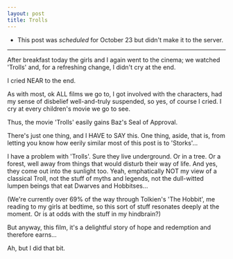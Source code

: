 ```yaml
---
layout: post
title: Trolls
---
```


* This post was *scheduled* for October 23 but didn't make it to the server.

---

After breakfast today the girls and I again went to the cinema; we watched 'Trolls' and, for a refreshing change, I didn't cry at the end.

I cried NEAR to the end. 

As with most, ok ALL films we go to, I got involved with the characters, had my sense of disbelief well-and-truly suspended, so yes, of course I cried.  I cry at every children's movie we go to see.

Thus, the movie 'Trolls' easily gains Baz's Seal of Approval.

There's just one thing, and I HAVE to SAY this.  One thing, aside, that is, from letting you know how eerily similar most of this post is to 'Storks'…

I have a problem with 'Trolls'.  Sure they live underground.  Or in a tree.  Or a forest, well away from things that would disturb their way of life.  And yes, they come out into the sunlight too.  Yeah, emphatically NOT my view of a classical Troll, not the stuff of myths and legends, not the dull-witted lumpen beings that eat Dwarves and Hobbitses…

(We're currently over 69% of the way through Tolkien's 'The Hobbit', me reading to my girls at bedtime, so this sort of stuff resonates deeply at the moment.  Or is at odds with the stuff in my hindbrain?)

But anyway, this film, it's a delightful story of hope and redemption and therefore earns…

Ah, but I did that bit.
